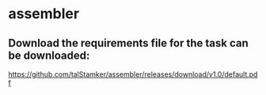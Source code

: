# assembler
## Download the requirements file for the task can be downloaded:
 https://github.com/talStamker/assembler/releases/download/v1.0/default.pdf
